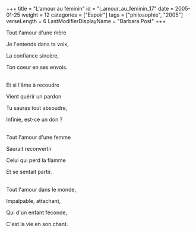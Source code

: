 +++
title = "L'amour au féminin"
id = "l_amour_au_feminin_17"
date = 2005-01-25
weight = 12
categories = ["Espoir"]
tags = ["philosophie", "2005"]
verseLength = 6
LastModifierDisplayName = "Barbara Post"
+++

Tout l'amour d'une mère

Je l'entends dans ta voix,

La confiance sincère,

Ton coeur en ses envois.

 \
Et si l'âme à recoudre

Vient quérir un pardon

Tu sauras tout absoudre,

Infinie, est-ce un don ?

 \
Tout l'amour d'une femme

Saurait reconvertir

Celui qui perd la flamme

Et se sentait partir.

 \
Tout l'amour dans le monde,

Impalpable, attachant,

Qui d'un enfant féconde,

C'est la vie en son chant.
